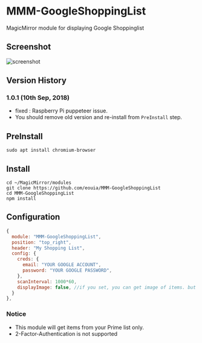 # MMM-GoogleShoppingList
MagicMirror module for displaying Google Shoppinglist 

## Screenshot
![screenshot](https://github.com/eouia/MMM-GoogleShoppingList/blob/master/screenshot.png?raw=true)

## Version History
### **1.0.1** (10th Sep, 2018)
- fixed : Raspberry Pi puppeteer issue.
- You should remove old version and re-install from `PreInstall` step.

## PreInstall
```shell
sudo apt install chromium-browser
```

## Install
```shell
cd ~/MagicMirror/modules
git clone https://github.com/eouia/MMM-GoogleShoppingList
cd MMM-GoogleShoppingList
npm install
```

## Configuration
```javascript
{
  module: "MMM-GoogleShoppingList",
  position: "top_right",
  header: "My Shopping List",
  config: {
    creds: {
      email: "YOUR GOOGLE ACCOUNT",
      password: "YOUR GOOGLE PASSWORD",
    },
    scanInterval: 1000*60,
    displayImage: false, //if you set, you can get image of items. but very ugly. I don't recommend.
  }
},
```

### Notice
- This module will get items from your Prime list only.
- 2-Factor-Authentication is not supported
